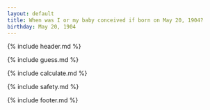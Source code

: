 ```yaml
---
layout: default
title: When was I or my baby conceived if born on May 20, 1904?
birthday: May 20, 1904
---
```


{% include header.md %}

{% include guess.md %}

{% include calculate.md %}

{% include safety.md %}

{% include footer.md %}



